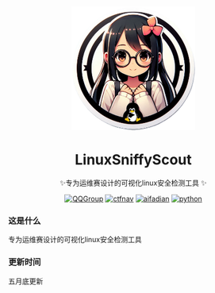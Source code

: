 <!-- markdownlint-disable MD033 MD041 -->

<p align="center">
  <a href="https://ctf.mzy0.com"><img src="https://github.com/Tokeii0/LinuxSniffyScout/blob/main/Designer.png" width="250" height="250" alt="LinuxSniffyScout"></a>
</p>
<div align="center">

# LinuxSniffyScout

✨专为运维赛设计的可视化linux安全检测工具 ✨
<!-- prettier-ignore-end -->
<a href="https://jq.qq.com/?_wv=1027&k=DzOtbzU4"><img src="https://img.shields.io/badge/QQ%E7%BE%A4-555741990-orange?style=flat-square" alt="QQGroup"></a>
  <a href="http://ctf.dog"><img src="https://img.shields.io/badge/CTF%E5%AF%BC%E8%88%AA%E7%AB%99-ctf.dog-5492ff?style=flat-square" alt="ctfnav"></a>
  <a href="https://afdian.net/@Tokeii"><img src="https://img.shields.io/badge/爱发电-afdian.net-66ccff?style=flat-square" alt="aifadian"></a>
  <a href=".."><img src="https://img.shields.io/badge/Python%20-%203.10-def1f2?style=flat-square" alt="python"></a>
</div>

### 这是什么
专为运维赛设计的可视化linux安全检测工具

### 更新时间

五月底更新
